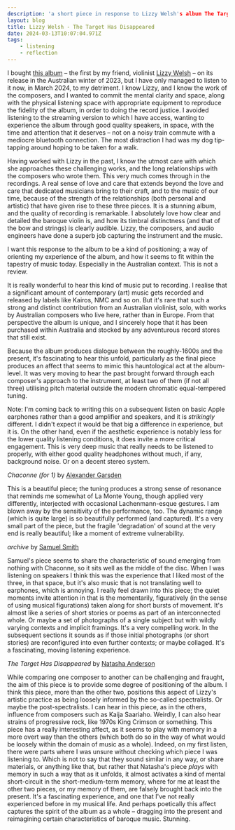 ```yaml
---
description: 'a short piece in response to Lizzy Welsh's album The Target Has Disappeared'
layout: blog
title: Lizzy Welsh - The Target Has Disappeared
date: 2024-03-13T10:07:04.971Z
tags:
    - listening
    - reflection
---
```

I bought [this album](https://discreeteditions.bandcamp.com/album/the-target-has-disappeared) – the first by my friend, violinist [Lizzy Welsh](http://www.lizzywelsh.com) – on its release in the Australian winter of 2023, but I have only managed to listen to it now, in March 2024, to my detriment. I know Lizzy, and I know the work of the composers, and I wanted to commit the mental clarity and space, along with the physical listening space with appropriate equipment to reproduce the fidelity of the album, in order to doing the record justice. I avoided listening to the streaming version to which I have access, wanting to experience the album through good quality speakers, in space, with the time and attention that it deserves – not on a noisy train commute with a mediocre bluetooth connection. The most distraction I had was my dog tip-tapping around hoping to be taken for a walk.

Having worked with Lizzy in the past, I know the utmost care with which she approaches these challenging works, and the long relationships with the composers who wrote them. This very much comes through in the recordings. A real sense of love and care that extends beyond the love and care that dedicated musicians bring to their craft, and to the music of our time, because of the strength of the relationships (both personal and artistic) that have given rise to these three pieces. It is a stunning album, and the quality of recording is remarkable. I absolutely love how clear and detailed the baroque violin is, and how its timbral distinctness (and that of the bow and strings) is clearly audible. Lizzy, the composers, and audio engineers have done a superb job capturing the instrument and the music.

I want this response to the album to be a kind of positioning; a way of orienting my experience of the album, and how it seems to fit within the tapestry of music today. Especially in the Australian context. This is not a review.

It is really wonderful to hear this kind of music put to recording. I realise that a significant amount of contemporary (art) music gets recorded and released by labels like Kairos, NMC and so on. But it's rare that such a strong and distinct contribution from an Australian violinist, solo, with works by Australian composers who live here, rather than in Europe.  From that perspective the album is unique, and I sincerely hope that it has been purchased within Australia and stocked by any adventurous record stores that still exist. 

Because the album produces dialogue between the roughly-1600s and the present, it's fascinating to hear this unfold, particularly as the final piece produces an affect that seems to mimic this hauntological act at the album-level. It was very moving to hear the past brought forward through each composer's approach to the instrument, at least two of them (if not all three) utilising pitch material outside the modern chromatic equal-tempered tuning. 

Note: I'm coming back to writing this on a subsequent listen on basic Apple earphones rather than a good amplifier and speakers, and it is *strikingly* different. I didn't expect it would be that big a difference in experience, but it is. On the other hand, even if the aesthetic experience is notably less for the lower quality listening conditions, it does invite a more critical engagement. This is very deep music that really needs to be listened to properly, with either good quality headphones without much, if any, background noise. Or on a decent stereo system.

*Chaconne (for 1)* by [Alexander Garsden](http://www.alexandergarsden.com)

This is a beautiful piece; the tuning produces a strong sense of resonance that reminds me somewhat of La Monte Young, though applied very differently, interjected with occasional Lachenmann-esque gestures. I am blown away by the sensitivity of the performance, too. The dynamic range (which is quite large) is so beautifully performed (and captured). It's a very small part of the piece, but the fragile 'degradation' of sound at the very end is really beautiful; like a moment of extreme vulnerability. 

*archive* by [Samuel Smith](https://samuel-smith-composer.com)

Samuel's piece seems to share the characteristic of sound emerging from nothing with Chaconne, so it sits well as the middle of the disc. When I was listening on speakers I think this was the experience that I liked most of the three, in that space, but it's also music that is not translating well to earphones, which is annoying. I really feel drawn into this piece; the quiet moments invite attention in that is the momentarily, figuratively (in the sense of using musical figurations) taken along for short bursts of movement. It's almost like a series of short stories or poems as part of an interconnected whole. Or maybe a set of photographs of a single subject but with wildly varying contexts and implicit framings. It's a very compelling work. In the subsequent sections it sounds as if those initial photographs (or short stories) are reconfigured into even further contexts; or maybe collaged. It's a fascinating, moving listening experience.

*The Target Has Disappeared* by [Natasha Anderson](https://www.natashaanderson.net) 

While comparing one composer to another can be challenging and fraught, the aim of this piece is to provide some degree of positioning of the album. I think this piece, more than the other two, positions this aspect of Lizzy's artistic practice as being loosely informed by the so-called spectralists. Or maybe the post-spectralists. I can hear in this piece, as in the others, influence from composers such as Kaija Saariaho. Weirdly, I can also hear strains of progressive rock, like 1970s King Crimson or something. This piece has a really interesting affect, as it seems to play with memory in a more overt way than the others (which both do so in the way of what would be loosely within the domain of music as a whole). Indeed, on my first listen, there were parts where I was unsure without checking which piece I was listening to. Which is not to say that they sound similar in any way, or share materials, or anything like that, but rather that Natasha's piece *plays* with memory in such a way that as it unfolds, it almost activates a kind of mental short-circuit in the short-medium-term memory, where for me at least the other two pieces, or my memory of them, are falsely brought back into the present. It's a fascinating experience, and one that I've not really experienced before in my musical life. And perhaps poetically this affect captures the spirit of the album as a whole – dragging into the present and reimagining certain characteristics of baroque music. Stunning.
